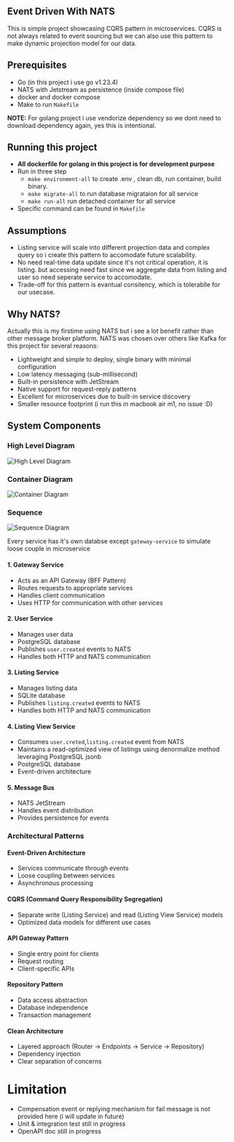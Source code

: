 ## Event Driven With NATS
This is simple project showcasing CQRS pattern in microservices. CQRS is not always related to event sourcing but we can also use this pattern to make dynamic projection model for our data.

## Prerequisites
- Go (in this project i use go v1.23.4)
- NATS with Jetstream as persistence (inside compose file)
- docker and docker compose
- Make to run `Makefile`

**NOTE:** For golang project i use vendorize dependency so we dont need to download dependency again, yes this is intentional.

## Running this project
- **All dockerfile for golang in this project is for development purpose**
- Run in three step
    - `make environment-all` to create .env , clean db, run container, build binary.
    - `make migrate-all` to run database migrataion for all service
    - `make run-all` run detached container for all service
- Specific command can be found in `Makefile`

## Assumptions
- Listing service will scale into different projection data and complex query so i create this pattern to accomodate future scalability.
- No need real-time data update since it's not critical operation, it is listing. but accessing need fast since we aggregate data from listing and user so need seperate service to accomodate.
- Trade-off for this pattern is evantual consitency, which is tolerablle for our usecase.

## Why NATS?
Actually this is my firstime using NATS but i see a lot benefit rather than other message broker platform. NATS was chosen over others like Kafka for this project for several reasons:

- Lightweight and simple to deploy, single binary with minimal configuration
- Low latency messaging (sub-millisecond)
- Built-in persistence with JetStream
- Native support for request-reply patterns
- Excellent for microservices due to built-in service discovery
- Smaller resource footprint (i run this in macbook air m1, no issue :D) 

## System Components
### High Level Diagram
![High Level Diagram](high-level-diagram.svg)

### Container Diagram
![Container Diagram](container-diagram.svg)

### Sequence
![Sequence Diagram](sequence.svg)

Every service has it's own databse except `gateway-service` to simulate loose couple in microservice

#### 1. Gateway Service
- Acts as an API Gateway (BFF Pattern)
- Routes requests to appropriate services
- Handles client communication
- Uses HTTP for communication with other services

#### 2. User Service
- Manages user data
- PostgreSQL database
- Publishes `user.created` events to NATS
- Handles both HTTP and NATS communication

#### 3. Listing Service
- Manages listing data
- SQLite database
- Publishes `listing.created` events to NATS
- Handles both HTTP and NATS communication

#### 4. Listing View Service
- Consumes `user.creted`,`listing.created` event from NATS
- Maintains a read-optimized view of listings using denormalize method leveraging PostgreSQL jsonb
- PostgreSQL database
- Event-driven architecture

#### 5. Message Bus
- NATS JetStream
- Handles event distribution
- Provides persistence for events

### Architectural Patterns

#### Event-Driven Architecture
- Services communicate through events
- Loose coupling between services
- Asynchronous processing

#### CQRS (Command Query Responsibility Segregation)
- Separate write (Listing Service) and read (Listing View Service) models
- Optimized data models for different use cases

#### API Gateway Pattern
- Single entry point for clients
- Request routing
- Client-specific APIs

#### Repository Pattern
- Data access abstraction
- Database independence
- Transaction management

#### Clean Architecture
- Layered approach (Router → Endpoints → Service → Repository)
- Dependency injection
- Clear separation of concerns

# Limitation
- Compensation event or replying mechanism for fail message is not provided here (i will update in future)
- Unit & integration test still in progress
- OpenAPI doc still in progress